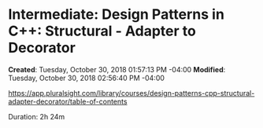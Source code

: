 # Intermediate: Design Patterns in C++: Structural - Adapter to Decorator

**Created**: Tuesday, October 30, 2018 01:57:13 PM -04:00
**Modified**: Tuesday, October 30, 2018 02:56:40 PM -04:00


https://app.pluralsight.com/library/courses/design-patterns-cpp-structural-adapter-decorator/table-of-contents

Duration: 2h 24m